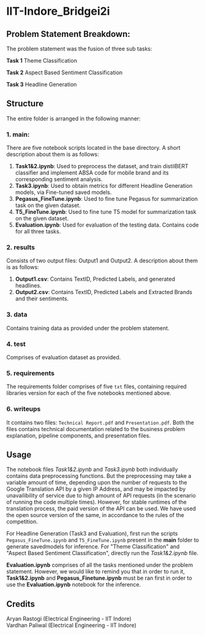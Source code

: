 # IIT-Indore_Bridgei2i

## Problem Statement Breakdown:
The problem statement was the fusion of three sub tasks:

**Task 1** Theme Classification

**Task 2** Aspect Based Sentiment Classification

**Task 3** Headline Generation

## Structure
The entire folder is arranged in the following manner:

### 1. main:
There are five notebook scripts located in the base directory. A short description about them is as follows:
1. **Task1&2.ipynb**: Used to preprocess the dataset, and train distilBERT classifier and implement ABSA code for mobile brand and its corresponding sentiment analysis.
2. **Task3.ipynb**: Used to obtain metrics for different Headline Generation models, via Fine-tuned saved models.
3. **Pegasus_FineTune.ipynb**: Used to fine tune Pegasus for summarization task on the given dataset.
4. **T5_FineTune.ipynb**: Used to fine tune T5 model for summarization task on the given dataset.
5. **Evaluation.ipynb**: Used for evaluation of the testing data. Contains code for all three tasks.

### 2. results
Consists of two output files: Output1 and Output2. A description about them is as follows:
1. **Output1.csv**: Contains TextID, Predicted Labels, and generated headlines.
2. **Output2.csv**: Contains TextID, Predicted Labels and Extracted Brands and their sentiments.

### 3. data
Contains training data as provided under the problem statement.

### 4. test
Comprises of evaluation dataset as provided.

### 5. requirements
The requirements folder comprises of five ``txt`` files, containing required libraries version for each of the five notebooks mentioned above.

### 6. writeups
It contains two files: ``Technical Report.pdf`` and ``Presentation.pdf``. Both the files contains technical documentation related to the business problem explanation, pipeline components, and presentation files.

## Usage
The notebook files *Task1&2.ipynb* and *Task3.ipynb* both individually contains data preprocessing functions. But the preprocessing may take a variable amount of time, depending upon the number of requests to the Google Translation API by a given IP Address, and may be impacted by unavailibility of service due to high amount of API requests (in the scenario of running the code multiple times). However, for stable runtimes of the translation process, the paid version of the API can be used. We have used the open source version of the same, in accordance to the rules of the competition. 

For Headline Generation (Task3 and Evaluation), first run the scripts ``Pegasus_FineTune.ipynb`` and ``T5_FineTune.ipynb`` present in the **main** folder to generate savedmodels for inference. For "Theme Classification" and "Aspect Based Sentiment Classification", directly run the *Task1&2.ipynb* file.

**Evaluation.ipynb** comprises of all the tasks mentioned under the problem statement. However, we would like to remind you that in order to run it, **Task1&2.ipynb** and **Pegasus_Finetune.ipynb** must be ran first in order to use the **Evaluation.ipynb** notebook for the inference.

## Credits  
Aryan Rastogi (Electrical Engineering - IIT Indore)  
Vardhan Paliwal (Electrical Engineering - IIT Indore)  
